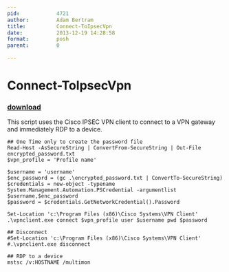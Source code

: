 ```yaml
---
pid:            4721
author:         Adam Bertram
title:          Connect-ToIpsecVpn
date:           2013-12-19 14:28:58
format:         posh
parent:         0

---
```


# Connect-ToIpsecVpn

### [download](//scripts/4721.ps1)

This script uses the Cisco IPSEC VPN client to connect to a VPN gateway and immediately RDP to a device.

```posh
## One Time only to create the password file
Read-Host -AsSecureString | ConvertFrom-SecureString | Out-File encrypted_password.txt
$vpn_profile = 'Profile name'

$username = 'username'
$enc_password = (gc .\encrypted_password.txt | ConvertTo-SecureString)
$credentials = new-object -typename System.Management.Automation.PSCredential -argumentlist $username,$enc_password
$password = $credentials.GetNetworkCredential().Password

Set-Location 'c:\Program Files (x86)\Cisco Systems\VPN Client'
.\vpnclient.exe connect $vpn_profile user $username pwd $password

## Disconnect
#Set-Location 'c:\Program Files (x86)\Cisco Systems\VPN Client'
#.\vpnclient.exe disconnect

## RDP to a device
mstsc /v:HOSTNAME /multimon
```
